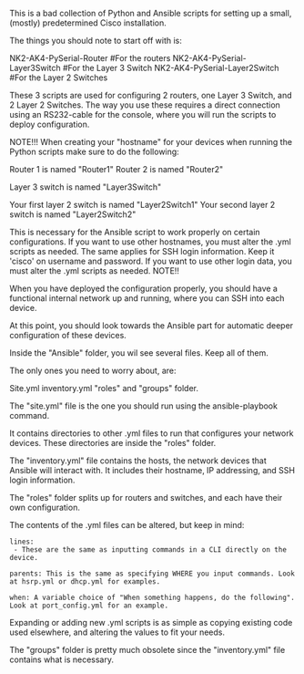 This is a bad collection of Python and Ansible scripts for setting up a small, (mostly) predetermined Cisco installation.

The things you should note to start off with is:

NK2-AK4-PySerial-Router 	#For the routers
NK2-AK4-PySerial-Layer3Switch	#For the Layer 3 Switch
NK2-AK4-PySerial-Layer2Switch	#For the Layer 2 Switches

These 3 scripts are used for configuring 2 routers, one Layer 3 Switch, and 2 Layer 2 Switches.
The way you use these requires a direct connection using an RS232-cable for the console, where you will run the scripts to deploy configuration.

NOTE!!!
When creating your "hostname" for your devices when running the Python scripts make sure to do the following:

Router 1 is named "Router1"
Router 2 is named  "Router2"

Layer 3 switch is named "Layer3Switch"

Your first layer 2 switch is named "Layer2Switch1"
Your second layer 2 switch is named "Layer2Switch2"

This is necessary for the Ansible script to work properly on certain configurations. If you want to use other hostnames, you must alter the .yml scripts as needed.
The same applies for SSH login information. Keep it 'cisco' on username and password. If you want to use other login data, you must alter the .yml scripts as needed.
NOTE!!

When you have deployed the configuration properly, you should have a functional internal network up and running, where you can SSH into each device.

At this point, you should look towards the Ansible part for automatic deeper configuration of these devices.

Inside the "Ansible" folder, you wil see several files. Keep all of them.

The only ones you need to worry about, are:

Site.yml
inventory.yml
"roles" and "groups" folder.

The "site.yml" file is the one you should run using the ansible-playbook command.

It contains directories to other .yml files to run that configures your network devices. These directories are inside the "roles" folder.

The "inventory.yml" file contains the hosts, the network devices that Ansible will interact with. It includes their hostname, IP addressing, and SSH login information.

The "roles" folder splits up for routers and switches, and each have their own configuration.

The contents of the .yml files can be altered, but keep in mind:

	lines:
	 - These are the same as inputting commands in a CLI directly on the device.

	parents: This is the same as specifying WHERE you input commands. Look at hsrp.yml or dhcp.yml for examples.

	when: A variable choice of "When something happens, do the following". Look at port_config.yml for an example.

Expanding or adding new .yml scripts is as simple as copying existing code used elsewhere, and altering the values to fit your needs.



The "groups" folder is pretty much obsolete since the "inventory.yml" file contains what is necessary.
